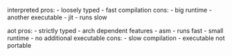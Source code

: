 interpreted pros:
    - loosely typed
    - fast compilation
cons:
    - big runtime
        - another executable
        - jit
    - runs slow

aot pros:
    - strictly typed
    - arch dependent features
    - asm
    - runs fast
    - small runtime
        - no additional executable
cons:
    - slow compilation
    - executable not portable
